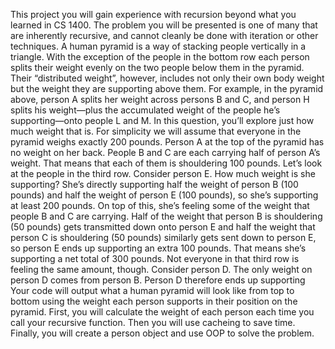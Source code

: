 This project you will gain experience with recursion beyond what you learned in CS 1400. The problem you will be presented is one of many that are inherently recursive, and cannot cleanly be done with iteration or other techniques.
A human pyramid is a way of stacking people vertically in a triangle. With the exception of the people in the bottom row each person splits their weight evenly on the two people below them in the pyramid. Their “distributed weight”, however, includes not only their own body weight but the weight they are supporting above them. For example, in the pyramid above, person A splits her weight across persons B and C, and person H splits his weight—plus the accumulated weight of the people he’s supporting—onto people L and M. In this question, you’ll explore just how much weight that is.
For simplicity we will assume that everyone in the pyramid weighs exactly 200 pounds. Person A at the top of the pyramid has no weight on her back. People B and C are each carrying half of person A’s weight. That means that each of them is shouldering 100 pounds.
Let’s look at the people in the third row. Consider person E. How much weight is she supporting? She’s directly supporting half the weight of person B (100 pounds) and half the weight of person E (100 pounds), so she’s supporting at least 200 pounds. On top of this, she’s feeling some of the weight that people B and C are carrying. Half of the weight that person B is shouldering (50 pounds) gets transmitted down onto person E and half the weight that person C is shouldering (50 pounds) similarly gets sent down to person E, so person E ends up supporting an extra 100 pounds. That means she’s supporting a net total of 300 pounds.
Not everyone in that third row is feeling the same amount, though. Consider person D. The only weight on person D comes from person B. Person D therefore ends up supporting
Your code will output what a human pyramid will look like from top to bottom using the weight each person supports in their position on the pyramid. First, you will calculate the weight of each person each time you call your recursive function.
Then you will use cacheing to save time.
Finally, you will create a person object and use OOP to solve the problem. 
